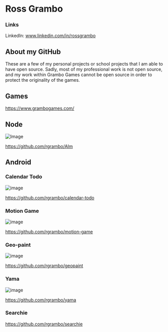 # Ross Grambo
### Links
LinkedIn: www.linkedin.com/in/rossgrambo

## About my GitHub
These are a few of my personal projects or school projects that I am able to have open source. Sadly, most of my professional work is not open source, and my work within Grambo Games cannot be open source in order to protect the originality of the games.

## Games
https://www.grambogames.com/

## Node
![Image](https://imgur.com/a/F1LcXJF.gif)

https://github.com/rgrambo/AIm

## Android
### Calendar Todo
![image](http://i.imgur.com/3zfqlNj.gif)

https://github.com/rgrambo/calendar-todo

### Motion Game
![image](http://i.imgur.com/IaTcyl5.gif)

https://github.com/rgrambo/motion-game

### Geo-paint
![image](https://s27.postimg.org/861y2gtbn/geo-paint.png)

https://github.com/rgrambo/geopaint

### Yama
![image](https://s11.postimg.org/wqmu7y3nn/yama.png)

https://github.com/rgrambo/yama


### Searchie
https://github.com/rgrambo/searchie
